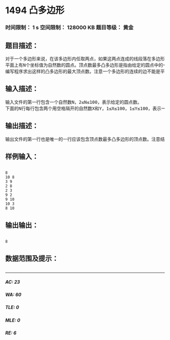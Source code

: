 # 1494 凸多边形   
### 时间限制： 1 s     空间限制： 128000 KB     题目等级： 黄金  
## 题目描述：  

<pre>
对于一个多边形来说，在该多边形内任取两点，如果这两点连成的线段落在多边形内，则称这样的多边形为凸多边形。
平面上有N个坐标值为自然数的圆点。顶点数最多凸多边形是指由给定的圆点中的一部分组成的凸多边形，它包含最大可能的顶点数。原点，即坐标内中心(0，0)必须是顶点数最多凸多边形的一个顶点。
编写程序求出这样的凸多边形的最大顶点数。注意一个多边形的连续的边不能是平行的。
</pre>
  
  
## 输入描述：  

<pre>
输入文件的第一行包含一个自然数N，2≤N≤100，表示给定的圆点数。
下面的N行每行包含两个用空格隔开的自然数X和Y，1≤X≤100，1≤Y≤100，表示一个圆点的坐标值。所有的圆点是不相同的。
</pre>
  
  
## 输出描述：  

<pre>
输出文件的第一行也是唯一的一行应该包含顶点数最多凸多边形的顶点数。注意结果应不小于3。
</pre>
  
  
## 样例输入：  

<pre><code>
8
10 8
3 9
2 8
2 3
9 2
9 10
10 3
8 10
</code></pre>
  
  
## 输出输出：  

<pre><code>
8
</code></pre>
  
  
## 数据范围及提示：  

<pre>
</pre>
  
  
***  

##### AC: 23  
##### WA: 60  
##### TLE: 0  
##### MLE: 0  
##### RE: 6  
